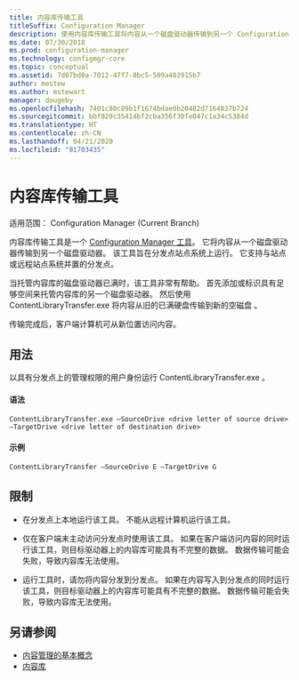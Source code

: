 ```yaml
---
title: 内容库传输工具
titleSuffix: Configuration Manager
description: 使用内容库传输工具将内容从一个磁盘驱动器传输到另一个 Configuration Manager 分发点上。
ms.date: 07/30/2018
ms.prod: configuration-manager
ms.technology: configmgr-core
ms.topic: conceptual
ms.assetid: 7d07bd0a-7012-47f7-8bc5-509a402915b7
author: mestew
ms.author: mstewart
manager: dougeby
ms.openlocfilehash: 7401c80c89b1f1674bdae0b20482d7164837b724
ms.sourcegitcommit: bbf820c35414bf2cba356f30fe047c1a34c5384d
ms.translationtype: HT
ms.contentlocale: zh-CN
ms.lasthandoff: 04/21/2020
ms.locfileid: "81703435"
---
```

# <a name="content-library-transfer-tool"></a>内容库传输工具

适用范围：  Configuration Manager (Current Branch)

内容库传输工具是一个 [Configuration Manager 工具](tools.md)。 它将内容从一个磁盘驱动器传输到另一个磁盘驱动器。 该工具旨在分发点站点系统上运行。 它支持与站点或远程站点系统并置的分发点。  

当托管内容库的磁盘驱动器已满时，该工具非常有帮助。 首先添加或标识具有足够空间来托管内容库的另一个磁盘驱动器。 然后使用 ContentLibraryTransfer.exe 将内容从旧的已满硬盘传输到新的空磁盘  。
 
传输完成后，客户端计算机可从新位置访问内容。



## <a name="usage"></a>用法 

以具有分发点上的管理权限的用户身份运行 ContentLibraryTransfer.exe  。 

#### <a name="syntax"></a>语法 
`ContentLibraryTransfer.exe –SourceDrive <drive letter of source drive> –TargetDrive <drive letter of destination drive>`

#### <a name="example"></a>示例
`ContentLibraryTransfer –SourceDrive E –TargetDrive G`



## <a name="limitations"></a>限制

- 在分发点上本地运行该工具。 不能从远程计算机运行该工具。  

- 仅在客户端未主动访问分发点时使用该工具。 如果在客户端访问内容的同时运行该工具，则目标驱动器上的内容库可能具有不完整的数据。 数据传输可能会失败，导致内容库无法使用。  

- 运行工具时，请勿将内容分发到分发点。 如果在内容写入到分发点的同时运行该工具，则目标驱动器上的内容库可能具有不完整的数据。 数据传输可能会失败，导致内容库无法使用。



## <a name="see-also"></a>另请参阅

- [内容管理的基本概念](../plan-design/hierarchy/fundamental-concepts-for-content-management.md)
- [内容库](../plan-design/hierarchy/the-content-library.md)
